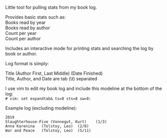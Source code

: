 Little tool for pulling stats from my book log.

Provides basic stats such as:  
Books read by year  
Books read by author  
Count per year  
Count per author  

Includes an interactive mode for printing stats and searching the log by book or author.

Log format is simply:

Title (Author First, Last Middle) (Date Finished)  
Title, Author, and Date are tab (\t) separated

I use vim to edit my book log and include this modeline at the bottom of the log:  
`# vim: set expandtab& ts=8 sts=8 sw=8:`

Example log (excluding modeline):

```
2019
Slaughterhouse-Five	(Vonnegut, Kurt)	(1/3)
Anna Karenina	(Tolstoy, Leo)	(2/8)
War and Peace	(Tolstoy, Leo)	(5/11)
```

